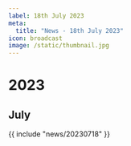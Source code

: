 ```yaml
---
label: 18th July 2023
meta:
  title: "News - 18th July 2023"
icon: broadcast
image: /static/thumbnail.jpg
---
```


# 2023
## July

{{ include "news/20230718" }}